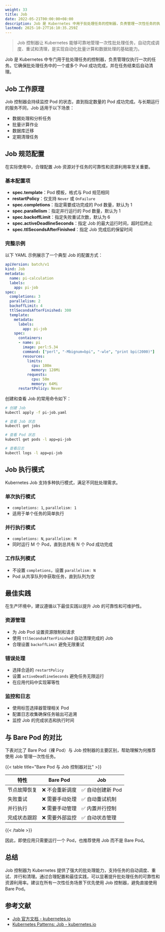 ```yaml
---
weight: 33
title: Job
date: 2022-05-21T00:00:00+08:00
description: Job 是 Kubernetes 中用于批处理任务的控制器，负责管理一次性任务的执行，确保指定数量的 Pod 成功完成后结束。支持并行执行、失败重试和超时控制等特性。
lastmod: 2025-10-27T16:10:35.259Z
---
```


> Job 控制器让 Kubernetes 能够可靠地管理一次性批处理任务，自动完成调度、重试和清理，是实现自动化批量计算和数据处理的基础能力。

Job 是 Kubernetes 中专门用于批处理任务的控制器，负责管理仅执行一次的任务。它确保批处理任务中的一个或多个 Pod 成功完成，并在任务结束后自动清理。

## Job 工作原理

Job 控制器会持续监控 Pod 的状态，直到指定数量的 Pod 成功完成。与长期运行的服务不同，Job 适用于以下场景：

- 数据处理和分析任务
- 批量计算作业
- 数据库迁移
- 定期清理任务

## Job 规范配置

在实际使用中，合理配置 Job 资源对于任务的可靠性和资源利用率至关重要。

### 基本配置项

- **spec.template**：Pod 模板，格式与 Pod 规范相同
- **restartPolicy**：仅支持 `Never` 或 `OnFailure`
- **spec.completions**：指定需要成功完成的 Pod 数量，默认为 1
- **spec.parallelism**：指定并行运行的 Pod 数量，默认为 1
- **spec.backoffLimit**：指定失败重试次数，默认为 6
- **spec.activeDeadlineSeconds**：指定 Job 的最大运行时间，超时后终止
- **spec.ttlSecondsAfterFinished**：指定 Job 完成后的保留时间

### 完整示例

以下 YAML 示例展示了一个典型 Job 的配置方式：

```yaml
apiVersion: batch/v1
kind: Job
metadata:
  name: pi-calculation
  labels:
    app: pi-job
spec:
  completions: 3
  parallelism: 2
  backoffLimit: 4
  ttlSecondsAfterFinished: 300
  template:
    metadata:
      labels:
        app: pi-job
    spec:
      containers:
      - name: pi
        image: perl:5.34
        command: ["perl", "-Mbignum=bpi", "-wle", "print bpi(2000)"]
        resources:
          limits:
            cpu: 100m
            memory: 128Mi
          requests:
            cpu: 50m
            memory: 64Mi
      restartPolicy: Never
```

创建和查看 Job 的常用命令如下：

```bash
# 创建 Job
kubectl apply -f pi-job.yaml

# 查看 Job 状态
kubectl get jobs

# 查看 Pod 状态
kubectl get pods -l app=pi-job

# 查看日志
kubectl logs -l app=pi-job
```

## Job 执行模式

Kubernetes Job 支持多种执行模式，满足不同批处理需求。

### 单次执行模式

- `completions: 1`, `parallelism: 1`
- 适用于单个任务的简单执行

### 并行执行模式

- `completions: N`, `parallelism: M`
- 同时运行 M 个 Pod，直到总共有 N 个 Pod 成功完成

### 工作队列模式

- 不设置 `completions`，设置 `parallelism: N`
- Pod 从共享队列中获取任务，直到队列为空

## 最佳实践

在生产环境中，建议遵循以下最佳实践以提升 Job 的可靠性和可维护性。

### 资源管理

- 为 Job Pod 设置资源限制和请求
- 使用 `ttlSecondsAfterFinished` 自动清理完成的 Job
- 合理设置 `backoffLimit` 避免无限重试

### 错误处理

- 选择合适的 `restartPolicy`
- 设置 `activeDeadlineSeconds` 避免任务无限运行
- 在应用代码中实现幂等性

### 监控和日志

- 使用标签选择器管理相关 Pod
- 配置日志收集确保任务输出可追溯
- 监控 Job 的完成状态和执行时间

## 与 Bare Pod 的对比

下表对比了 Bare Pod（裸 Pod）与 Job 控制器的主要区别，帮助理解为何推荐使用 Job 管理一次性任务。

{{< table title="Bare Pod 与 Job 控制器对比" >}}

| 特性           | Bare Pod             | Job                      |
|----------------|---------------------|--------------------------|
| 节点故障恢复   | ❌ 不会重新调度      | ✅ 自动创建新 Pod         |
| 失败重试       | ❌ 需要手动处理      | ✅ 自动重试机制           |
| 并行执行       | ❌ 需要手动管理      | ✅ 内置并行控制           |
| 完成状态跟踪   | ❌ 需要外部监控      | ✅ 自动状态管理           |

{{< /table >}}

因此，即使应用只需要运行一个 Pod，也推荐使用 Job 而不是 Bare Pod。

## 总结

Job 控制器为 Kubernetes 提供了强大的批处理能力，支持任务的自动调度、重试、并行和清理。通过合理配置和最佳实践，可以显著提升批处理任务的可靠性和资源利用率。建议在所有一次性任务场景下优先使用 Job 控制器，避免直接使用 Bare Pod。

## 参考文献

- [Job 官方文档 - kubernetes.io](https://kubernetes.io/docs/concepts/workloads/controllers/job/)
- [Kubernetes Patterns: Job - kubernetes.io](https://kubernetes.io/docs/concepts/workloads/controllers/job/#job-patterns)
